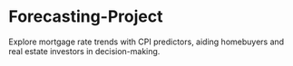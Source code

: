 # Forecasting-Project
Explore mortgage rate trends with CPI predictors, aiding homebuyers and real estate investors in decision-making.

